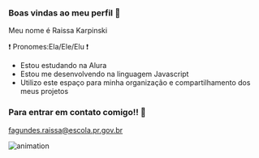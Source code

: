 ### Boas vindas ao meu perfil 🎀

Meu nome é Raissa Karpinski

❗ Pronomes:Ela/Ele/Elu ❗

- Estou estudando na Alura
- Estou me desenvolvendo na linguagem Javascript
- Utilizo este espaço para minha organização e compartilhamento dos meus projetos

### Para entrar em contato comigo!! 💌
fagundes.raissa@escola.pr.gov.br 


![animation](https://github.com/Lylucyy/Lylucyy/assets/133783569/e55efa64-c61a-4329-909d-33f2678a0d45)
